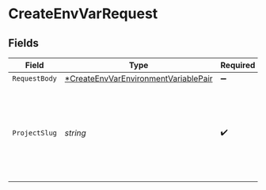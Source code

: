 # CreateEnvVarRequest


## Fields

| Field                                                                                                  | Type                                                                                                   | Required                                                                                               | Description                                                                                            |
| ------------------------------------------------------------------------------------------------------ | ------------------------------------------------------------------------------------------------------ | ------------------------------------------------------------------------------------------------------ | ------------------------------------------------------------------------------------------------------ |
| `RequestBody`                                                                                          | [*CreateEnvVarEnvironmentVariablePair](../../models/operations/createenvvarenvironmentvariablepair.md) | :heavy_minus_sign:                                                                                     | N/A                                                                                                    |
| `ProjectSlug`                                                                                          | *string*                                                                                               | :heavy_check_mark:                                                                                     | Project slug in the form `vcs-slug/org-name/repo-name`. The `/` characters may be URL-escaped.         |